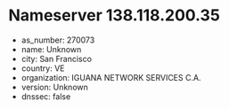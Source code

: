 # Nameserver 138.118.200.35

* as_number: 270073
* name: Unknown
* city: San Francisco
* country: VE
* organization: IGUANA NETWORK SERVICES C.A.
* version: Unknown
* dnssec: false
